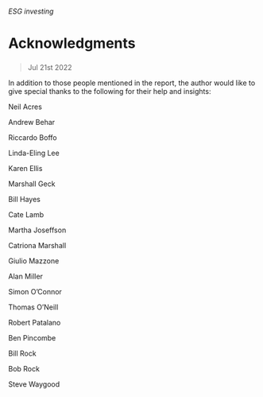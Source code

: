 ###### ESG investing
# Acknowledgments 
#####  
> Jul 21st 2022 
In addition to those people mentioned in the report, the author would like to give special thanks to the following for their help and insights:
Neil Acres
Andrew Behar
Riccardo Boffo
Linda-Eling Lee
Karen Ellis
Marshall Geck
Bill Hayes 
Cate Lamb
Martha Joseffson
Catriona Marshall
Giulio Mazzone
Alan Miller 
Simon O’Connor
Thomas O’Neill 
Robert Patalano
Ben Pincombe
Bill Rock
Bob Rock 
Steve Waygood 
